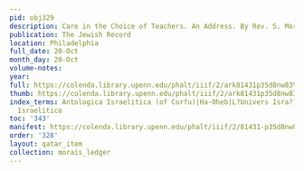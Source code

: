 ```yaml
---
pid: obj329
description: Care in the Choice of Teachers. An Address. By Rev. S. Morais.
publication: The Jewish Record
location: Philadelphia
full_date: 20-Oct
month_day: 20-Oct
volume-notes:
year:
full: https://colenda.library.upenn.edu/phalt/iiif/2/ark81431p35d8nw83%2FSHA256E-s7311387--e4ad4361a8eea8edf751bd6a7f6f437180506e011ab418c9ee4e7055b0c0d4d8.jpeg/full/3500,/0/default.jpg
thumb: https://colenda.library.upenn.edu/phalt/iiif/2/ark81431p35d8nw83%2FSHA256E-s7311387--e4ad4361a8eea8edf751bd6a7f6f437180506e011ab418c9ee4e7055b0c0d4d8.jpeg/full/!200,200/0/default.jpg
index_terms: Antologica Israelitica (of Corfu)|Ha-Oheb|L?Univers Isra?lite|Vessillo
  Israelitico
toc: '343'
manifest: https://colenda.library.upenn.edu/phalt/iiif/2/81431-p35d8nw83/manifest
order: '328'
layout: qatar_item
collection: morais_ledger
---
```

